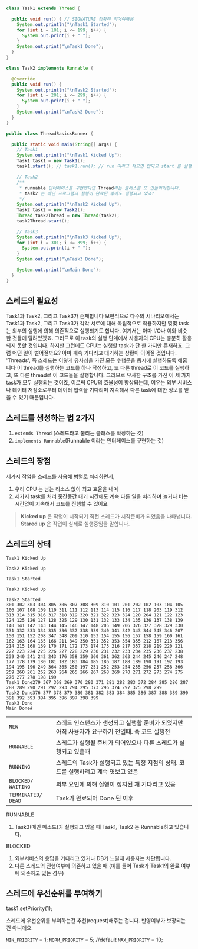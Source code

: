 ```java

class Task1 extends Thread {

  public void run() { // SIGNATURE 정확히 적어야해용
    System.out.println("\nTask1 Started");
    for (int i = 101; i <= 199; i++) {
      System.out.print(i + " ");
    }
    System.out.print("\nTask1 Done");
  }
}

class Task2 implements Runnable {

  @Override
  public void run() {
    System.out.println("\nTask2 Started");
    for (int i = 201; i <= 299; i++) {
      System.out.print(i + " ");
    }
    System.out.print("\nTask2 Done");
  }
}

public class ThreadBasicsRunner {

  public static void main(String[] args) {
    // Task1
    System.out.println("\nTask1 Kicked Up");
    Task1 task1 = new Task1();
    task1.start(); // task1.run(); // run 이라고 적으면 안되고 start 를 실행해야해요.

    // Task2
    /**
     * runnable 인터페이스를 구현했다면 Thread라는 클래스를 또 만들어야합니다.
     * task2 는 메인 프로그램의 실행이 완료된 후에도 실행되고 있죠?
     */
    System.out.println("\nTask2 Kicked Up");
    Task2 task2 = new Task2();
    Thread task2Thread = new Thread(task2);
    task2Thread.start();

    // Task3
    System.out.println("\nTask3 Kicked Up");
    for (int i = 301; i <= 399; i++) {
      System.out.print(i + " ");
    }
    System.out.print("\nTask3 Done");

    System.out.print("\nMain Done");
  }
}


```


## 스레드의 필요성
Task1과 Task2, 그리고 Task3가 존재합니다
보편적으로 다수의 시나리오에서는 Task1과 Task2, 그리고 Task3가 각각 서로에 대해 독립적으로 작용하지만 몇몇 task는 외부의 실행에 의해 의존적으로 실행되기도 합니다.
여기서는 아마 I/O나 이와 비슷한 것들에 달려있겠죠. 
그러므로 이 task의 실행 단계에서 사용자의 CPU는 충분히 활용되지 못할 것입니다.
하지만 그런데도 CPU는 실행할 task가 단 한 가지만 존재하죠. 그럼 어떤 일이 벌어질까요? 아마 계속 기다리고 대기하는 상황이 이어질 것입니다.
'Threads', 즉 스레드는 이렇게 유사성을 가진 모든 수행문을 동시에 실행하도록 해줍니다 이 thread를 실행하는 코드를 하나 작성하고, 또 다른 thread로 이 코드를 실행하고, 또 다른 thread로 이 코드들을 실행합니다. 그러므로 유사한 구조를 가진 이 세 가지 task가 모두 실행되는 것이죠, 이로써 CPU의 효율성이 향상되는데, 이유는 외부 서비스나 데이터 저장소로부터 데이터 입력을 기다리며 지속해서 다른 task에 대한 정보를 얻을 수 있기 때문입니다.

## 스레드를 생성하는 법 2가지
1. `extends Thread` (스레드라고 불리는 클래스를 확장하는 것)
2. `implements Runnable`(Runnable 이라는 인터페이스를 구현하는 것)

## 스레드의 장점
 세가지 작업을 스레드를 사용해 병렬로 처리하면서,
 1. 우리 CPU 는 남는 리소스 없이 최고 효율을 내며
 2. 세가지 task를 처리 중간중간 대기 시간에도 계속 다른 일을 처리하며 놀거나 비는 시간없이 지속해서 코드를 진행할 수 있어요

 > **Kicked up** 은 작업이 시작되기 직전 스레드가 시작준비가 되었음을 나타냅니다.
 > **Stared up** 은 작업이 실제로 실행중임을 말합니다.

## 스레드의 상태

```
Task1 Kicked Up

Task2 Kicked Up

Task1 Started

Task3 Kicked Up

Task2 Started
301 302 303 304 305 306 307 308 309 310 101 201 202 102 103 104 105 106 107 108 109 110 311 111 112 113 114 115 116 117 118 203 119 312 313 314 315 316 317 318 319 320 321 322 323 324 120 204 121 122 123 124 125 126 127 128 325 129 130 131 132 133 134 135 136 137 138 139 140 141 142 143 144 145 146 147 148 205 149 206 326 327 328 329 330 331 332 333 334 335 336 337 338 339 340 341 342 343 344 345 346 207 150 151 152 208 347 348 209 210 153 154 155 156 157 158 159 160 161 162 163 164 165 166 211 349 350 351 352 353 354 355 212 167 213 356 214 215 168 169 170 171 172 173 174 175 216 217 357 218 219 220 221 222 223 224 225 226 227 228 229 230 231 232 233 234 235 236 237 238 239 240 241 242 243 176 358 359 360 361 362 363 244 245 246 247 248 177 178 179 180 181 182 183 184 185 186 187 188 189 190 191 192 193 194 195 196 249 364 365 250 197 251 252 253 254 255 256 257 258 366 259 260 261 262 263 264 265 266 267 268 269 270 271 272 273 274 275 276 277 278 198 199 
Task1 Done279 367 368 369 370 280 371 281 282 283 372 284 285 286 287 288 289 290 291 292 293 294 295 373 296 374 297 375 298 299 
Task2 Done376 377 378 379 380 381 382 383 384 385 386 387 388 389 390 391 392 393 394 395 396 397 398 399 
Task3 Done
Main Done#   
```

|                    |                                                                                                 |
| ------------------ | ----------------------------------------------------------------------------------------------- |
| `NEW`              | 스레드 인스턴스가 생성되고 실행할 준비가 되었지만 아직 사용자가 요구하기 전일때. 즉 코드 실행전 |
| `RUNNABLE`         | 스레드가 실행될 준비가 되어있으나 다른 스레드가 실행되고 있을때                                 |
| `RUNNING`          | 스레드의 Task가 실행되고 있는 특정 지점의 상태. 코드를 실행하려고 계속 엿보고 있음              |
| `BLOCKED/ WAITING` | 외부 요인에 의해 실행이 정지된 채 기다리고 있음                                                 |
| `TERMINATED/ DEAD` | Task가 완료되어 Done 된 이후                                                                    |

RUNNABLE
1) Task3(메인 메소드)가 실행되고 있을 때 Task1, Task2 는 Runnable하고 있습니다. 

BLOCKED 
1) 외부서비스의 응답을 기다리고 있거나 DB가 느릴때 사용자는 차단됩니다.
2) 다른 스레드의 진행여부에 의존하고 있을 때 (예를 들어 Task가 Task1의 완료 여부에 의존하고 있는 경우)

## 스레드에 우선순위를 부여하기

 task1.setPriority(1);

 스레드에 우선순위를 부여하는건 추천(request)해주는 겁니다.
 반영여부가 보장되는 건 아니에요.


 `MIN_PRIORITY`  = 1;
 `NORM_PRIORITY` = 5; //default
 `MAX_PRIORITY` = 10;